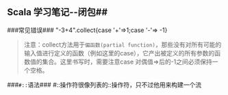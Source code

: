 ## Scala 学习笔记--闭包##

###常见错误###
"-3+4".collect{case '+'=>1;case '-'=> -1}
>注意：collect方法用于`偏函数(partial function)`，那些没有对所有可能的输入值进行定义的函数（例如这里的case），它产出被定义的所有参数的函数值的集合。这里书写时，需要注意case 对偶值=>后的-1之间必须保持一个空格。

###`#::`语法###
#::操作符很像列表的::操作符，只不过他用来构建一个流
